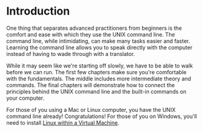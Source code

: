 # Introduction

One thing that separates advanced practitioners from beginners is the comfort and ease with which they use the UNIX command line. The command line, while intimidating, can make many tasks easier and faster. Learning the command line allows you to speak directly with the computer instead of having to wade through with a translator.

While it may seem like we're starting off slowly, we have to be able to walk before we can run. The first few chapters make sure you're comfortable with the fundamentals. The middle includes more intermediate theory and commands. The final chapters will demonstrate how to connect the principles behind the UNIX command line and the built-in commands on your computer.

For those of you using a Mac or Linux computer, you have the UNIX command line already! Congratulations! For those of you on Windows, you'll need to install [Linux within a Virtual Machine](http://www.wikihow.com/Install-Ubuntu-on-VirtualBox).
